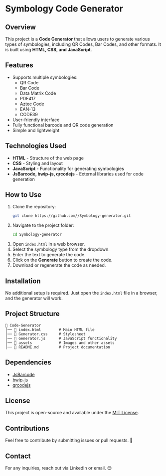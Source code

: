 # Symbology Code Generator

## Overview
This project is a **Code Generator** that allows users to generate various types of symbologies, including QR Codes, Bar Codes, and other formats. It is built using **HTML, CSS, and JavaScript**.

## Features
- Supports multiple symbologies:
  - QR Code
  - Bar Code
  - Data Matrix Code
  - PDF417
  - Aztec Code
  - EAN-13
  - CODE39
- User-friendly interface
- Fully functional barcode and QR code generation
- Simple and lightweight

## Technologies Used
- **HTML** - Structure of the web page
- **CSS** - Styling and layout
- **JavaScript** - Functionality for generating symbologies
- **JsBarcode, bwip-js, qrcodejs** - External libraries used for code generation

## How to Use
1. Clone the repository:
   ```bash
   git clone https://github.com//Symbology-generator.git
   ```
2. Navigate to the project folder:
   ```bash
   cd Symbology-generator
   ```
3. Open `index.html` in a web browser.
4. Select the symbology type from the dropdown.
5. Enter the text to generate the code.
6. Click on the **Generate** button to create the code.
7. Download or regenerate the code as needed.

## Installation
No additional setup is required. Just open the `index.html` file in a browser, and the generator will work.

## Project Structure
```
📂 Code-Generator
│── 📄 index.html        # Main HTML file
│── 📄 Generator.css     # Stylesheet
│── 📄 Generator.js      # JavaScript functionality
│── 📂 assets            # Images and other assets
│── 📜 README.md         # Project documentation
```

## Dependencies
- [JsBarcode](https://github.com/lindell/JsBarcode)
- [bwip-js](https://github.com/metafloor/bwip-js)
- [qrcodejs](https://github.com/davidshimjs/qrcodejs)

## License
This project is open-source and available under the [MIT License](LICENSE).

## Contributions
Feel free to contribute by submitting issues or pull requests. 🚀

## Contact
For any inquiries, reach out via LinkedIn or email. 😊
